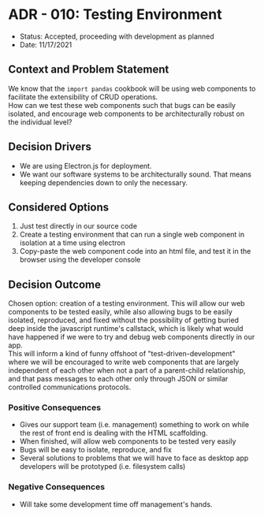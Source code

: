 # ADR - 010: Testing Environment

* Status: Accepted, proceeding with development as planned
* Date: 11/17/2021

## Context and Problem Statement

We know that the `import pandas` cookbook will be using web components to facilitate the extensibility of CRUD operations.  
How can we test these web components such that bugs can be easily isolated, and encourage web components to be architecturally robust on the individual level?

## Decision Drivers 

* We are using Electron.js for deployment.
* We want our software systems to be architecturally sound. That means keeping dependencies down to only the necessary.

## Considered Options

1. Just test directly in our source code
2. Create a testing environment that can run a single web component in isolation at a time using electron
3. Copy-paste the web component code into an html file, and test it in the browser using the developer console

## Decision Outcome

Chosen option: creation of a testing environment. This will allow our web components to be tested easily, while also allowing bugs to be easily isolated, reproduced, and fixed without the possibility of getting buried deep inside the javascript runtime's callstack, which is likely what would have happened if we were to try and debug web components directly in our app.  
This will inform a kind of funny offshoot of "test-driven-development" where we will be encouraged to write web components that are largely independent of each other when not a part of a parent-child relationship, and that pass messages to each other only through JSON or similar controlled communications protocols.


### Positive Consequences 

* Gives our support team (i.e. management) something to work on while the rest of front end is dealing with the HTML scaffolding.
* When finished, will allow web components to be tested very easily
* Bugs will be easy to isolate, reproduce, and fix
* Several solutions to problems that we will have to face as desktop app developers will be prototyped (i.e. filesystem calls)

### Negative Consequences

* Will take some development time off management's hands. 